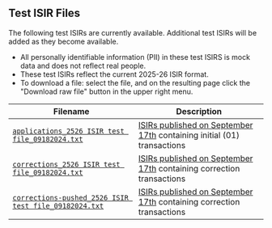 ## Test ISIR Files
The following test ISIRs are currently available. Additional test ISIRs will be added as they become available.
* All personally identifiable information (PII) in these test ISIRS is mock data and does not reflect real people.
* These test ISIRs reflect the current 2025-26 ISIR format. 
* To download a file: select the file, and on the resulting page click the "Download raw file" button in the upper right menu.

| Filename | Description |
|----------|-------------|
| [`applications_2526 ISIR test file_09182024.txt`](./applications_2526%20ISIR%20test%20file_09182024.txt) | [ISIRs published on September 17th][ea_isirs_2024-09-17] containing initial (01) transactions |
| [`corrections_2526 ISIR test file_09182024.txt`](./corrections_2526%20ISIR%20test%20file_09182024.txt) | [ISIRs published on September 17th][ea_isirs_2024-09-17] containing correction transactions |
| [`corrections-pushed_2526 ISIR test file_09182024.txt`](./corrections-pushed_2526%20ISIR%20test%20file_09182024.txt) | [ISIRs published on September 17th][ea_isirs_2024-09-17] containing correction transactions |

 [ea_isirs_2024-09-17]: https://fsapartners.ed.gov/knowledge-center/library/electronic-announcements/2024-09-17/2025-26-initial-test-isir-data-file-available